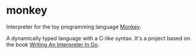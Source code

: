 # monkey

Interpreter for the toy programming language [Monkey](https://monkeylang.org).

A dynamically typed language with a C-like syntax. It's a project based on the
book [Writing An Interpreter In Go](https://interpreterbook.com).
